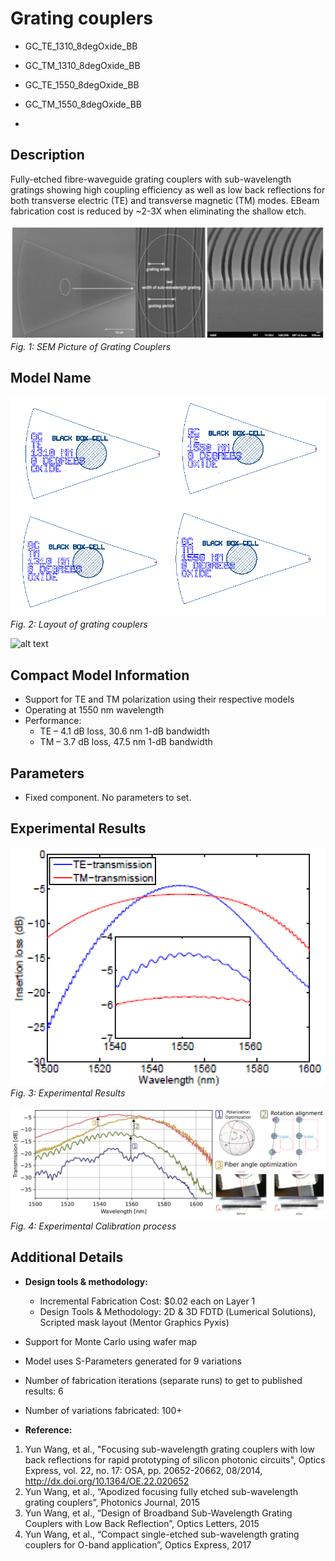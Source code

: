 # Grating couplers

- GC_TE_1310_8degOxide_BB
- GC_TM_1310_8degOxide_BB
- GC_TE_1550_8degOxide_BB
- GC_TM_1550_8degOxide_BB

- 

## Description

Fully-etched fibre-waveguide grating couplers with sub-wavelength gratings showing high coupling efficiency as
well as low back reflections for both transverse electric (TE) and transverse magnetic (TM) modes. EBeam
fabrication cost is reduced by ~2-3X when eliminating the shallow etch.

![alt text](imgs/sem.png)
*Fig. 1: SEM Picture of Grating Couplers*

## Model Name
![alt text](imgs/gds.png)
*Fig. 2: Layout of grating couplers*

![alt text](imgs/cml.png)
## Compact Model Information

- Support for TE and TM polarization using their respective models
- Operating at 1550 nm wavelength
- Performance:
  - TE – 4.1 dB loss, 30.6 nm 1-dB bandwidth
  - TM – 3.7 dB loss, 47.5 nm 1-dB bandwidth

## Parameters

- Fixed component. No parameters to set.


## Experimental Results

![alt text](imgs/exp.png)
*Fig. 3: Experimental Results*

![alt text](imgs/exp_cal.png)
*Fig. 4: Experimental Calibration process*

## Additional Details

- **Design tools & methodology:**
  - Incremental Fabrication Cost: $0.02 each on Layer 1
  - Design Tools & Methodology: 2D & 3D FDTD (Lumerical Solutions), Scripted mask layout (Mentor
Graphics Pyxis)
- Support for Monte Carlo using wafer map
- Model uses S-Parameters generated for 9 variations
- Number of fabrication iterations (separate runs) to get to published results: 6
- Number of variations fabricated: 100+


- **Reference:**
1. Yun Wang, et al., "Focusing sub-wavelength grating couplers with low back reflections for rapid
prototyping of silicon photonic circuits", Optics Express, vol. 22, no. 17: OSA, pp. 20652-20662, 08/2014,
http://dx.doi.org/10.1364/OE.22.020652
2. Yun Wang, et al., “Apodized focusing fully etched sub-wavelength grating couplers”, Photonics Journal,
2015
3. Yun Wang, et al., “Design of Broadband Sub-Wavelength Grating Couplers with Low Back Reflection”,
Optics Letters, 2015
4. Yun Wang, et al., “Compact single-etched sub-wavelength grating couplers for O-band application”,
Optics Express, 2017